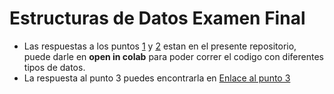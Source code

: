 # Estructuras de Datos Examen Final

+ Las respuestas a los puntos [1](https://colab.research.google.com/drive/1kaNiAIedmwOMViOc2kGb-0NfgavoSFZh?usp=sharing) y [2](https://colab.research.google.com/drive/1H2y2Tv8t2s5Bhf7-VSn8ia5hAOUjSOfh?usp=sharing) estan en el presente repositorio, puede darle en **open in colab** para poder correr el codigo con diferentes tipos de datos.
+ La respuesta al punto 3 puedes encontrarla en [Enlace al punto 3](https://lucid.app/lucidchart/de0249ff-5436-42e1-90d8-cd5d82f46168/edit?viewport_loc=-2576%2C-2098%2C3510%2C1622%2C0_0&invitationId=inv_17ac0f5b-4eb5-4eb3-8399-53eda31f5f07)
